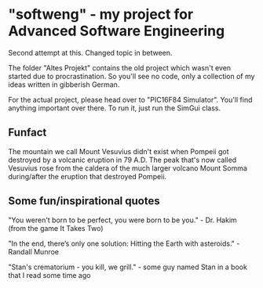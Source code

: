# "softweng" - my project for Advanced Software Engineering

Second attempt at this. Changed topic in between.

The folder "Altes Projekt" contains the old project which wasn't even started due to procrastination. So you'll see no code, only a collection of my ideas written in gibberish German.

For the actual project, please head over to "PIC16F84 Simulator". You'll find anything important over there. To run it, just run the SimGui class.

## Funfact

The mountain we call Mount Vesuvius didn't exist when Pompeii got destroyed by a volcanic eruption in 79 A.D.
The peak that's now called Vesuvius rose from the caldera of the much larger volcano Mount Somma during/after the eruption that destroyed Pompeii.


## Some fun/inspirational quotes

"You weren't born to be perfect, you were born to be you." - Dr. Hakim (from the game It Takes Two)

"In the end, there’s only one solution: Hitting the Earth with asteroids." - Randall Munroe

"Stan's crematorium - you kill, we grill." - some guy named Stan in a book that I read some time ago
